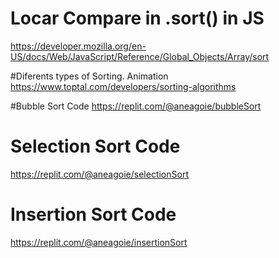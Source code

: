 # Locar Compare in .sort() in JS
https://developer.mozilla.org/en-US/docs/Web/JavaScript/Reference/Global_Objects/Array/sort

#Diferents types of Sorting. Animation
https://www.toptal.com/developers/sorting-algorithms

#Bubble Sort Code
https://replit.com/@aneagoie/bubbleSort

# Selection Sort Code
https://replit.com/@aneagoie/selectionSort

# Insertion Sort Code
https://replit.com/@aneagoie/insertionSort
